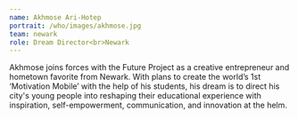 ```yaml
---
name: Akhmose Ari-Hotep
portrait: /who/images/akhmose.jpg
team: newark
role: Dream Director<br>Newark
---
```


Akhmose joins forces with the Future Project as a creative entrepreneur and hometown favorite from Newark. With plans to create the world’s 1st ‘Motivation Mobile’ with the help of his students, his dream is to direct his city's young people into reshaping their educational experience with inspiration, self-empowerment, communication, and innovation at the helm.